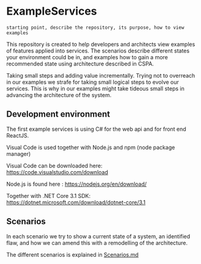 # ExampleServices

`starting point, describe the repository, its purpose, how to view examples`

This repository is created to help developers and architects view examples of features applied into services. The scenarios describe different states your environment could be in, and examples how to gain a more recommended state using architecture described in CSPA.

Taking small steps and adding value incrementally. Trying not to overreach in our examples we strafe for taking small logical steps to evolve our services. This is why in our examples might take tideous small steps in advancing the architecture of the system.

## Development environment

The first example services is using C# for the web api and for front end ReactJS.

Visual Code is used together with Node.js and npm (node package manager)

Visual Code can be downloaded here: <https://code.visualstudio.com/download>

Node.js is found here : <https://nodejs.org/en/download/>

Together with .NET Core 3.1 SDK: <https://dotnet.microsoft.com/download/dotnet-core/3.1>

## Scenarios

In each scenario we try to show a current state of a system, an identified flaw, and how we can amend this with a remodelling of the architecture.

The different scenarios is explained in [Scenarios.md](./scenarios.md)
